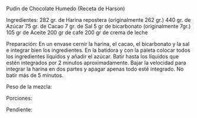 Pudin de Chocolate Humedo
(Receta de Harson)

Ingredientes:
282 gr. de Harina repostera (originalmente 262 gr.)
440 gr. de Azúcar
75 gr. de Cacao
7 gr. de Sal
5 gr de bicarbonato (originalmente 7gr.)
105 gr de Aceite
200 gr de cafe
200 gr de crema de leche

Preparación:
En un envase cernir la harina, el cacao, el bicarbonato y la sal e integrar bien los ingredientes.
En la batidora y con la paleta colocar todos los ingredientes líquidos y añadir el azúcar.
Batir hasta los líquidos que estén integrados por 2 minutos aproximadamente.
Bajar la velocidad para integrar la harina en dos partes y apagar apenas todo esté integrado. No batir más de 5 minutos.


Peso de la mezcla:

Porciones:

Pendiente:
